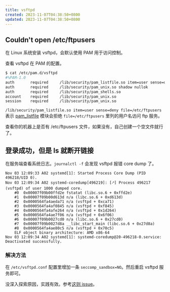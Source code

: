 ```yaml
---
title: vsftpd
created: 2023-11-07T04:38:50+0800
updated: 2023-11-07T04:38:50+0800
---
```



## Couldn't open /etc/ftpusers

在 Linux 系统安装 vsftpd，会默认使用 PAM 用于访问控制。

查看 vsftpd 在 PAM 的配置。

```sh
$ cat /etc/pam.d/vsftpd
#%PAM-1.0
auth       required     /lib/security/pam_listfile.so item=user sense=deny file=/etc/ftpusers onerr=succeed
auth       required     /lib/security/pam_unix.so shadow nullok
auth       required     /lib/security/pam_shells.so
account    required     /lib/security/pam_unix.so
session    required     /lib/security/pam_unix.so
```

`/lib/security/pam_listfile.so item=user sense=deny file=/etc/ftpusers` 表示 [pam_listfile](https://linux.die.net/man/8/pam_listfile) 模块会拒绝 `file=/etc/ftpusers` 里列的用户名访问 ftp 服务。

查看你的机器上是否有 /etc/ftpusers 文件，如果没有，自己创建一个空文件就行了。

## 登录成功，但是 ls 就断开链接

在服务端查看系统日志。`journalctl -f` 会发现 vsftpd 报错 core dump 了。

```
Nov 03 12:09:33 A02 systemd[1]: Started Process Core Dump (PID 496218/UID 0).
Nov 03 12:09:34 A02 systemd-coredump[496219]: [🡕] Process 496217 (vsftpd) of user 1000 dumped core.
    #0  0x00007f09b00ffd2e fstatat (libc.so.6 + 0xffd2e)
    #1  0x00007f09b00d613d n/a (libc.so.6 + 0xd613d)
    #2  0x0000564fa4aeda71 n/a (vsftpd + 0xca71)
    #3  0x0000564fa4af0845 n/a (vsftpd + 0xf845)
    #4  0x0000564fa4afe264 n/a (vsftpd + 0x1d264)
    #5  0x0000564fa4ae7f06 n/a (vsftpd + 0x6f06)
    #6  0x00007f09b0027cd0 n/a (libc.so.6 + 0x27cd0)
    #7  0x00007f09b0027d8a __libc_start_main (libc.so.6 + 0x27d8a)
    #8  0x0000564fa4ae80c5 n/a (vsftpd + 0x70c5)
    ELF object binary architecture: AMD x86-64
Nov 03 12:09:34 A02 systemd[1]: systemd-coredump@20-496218-0.service: Deactivated successfully.
```

### 解决方法

在 `/etc/vsftpd.conf` 配置里增加一条 `seccomp_sandbox=NO`。然后重启 vsftpd 服务即可。

没深入探索原因，实践有效。参考[这则 issue](https://bugs.archlinux.org/task/69758)。
